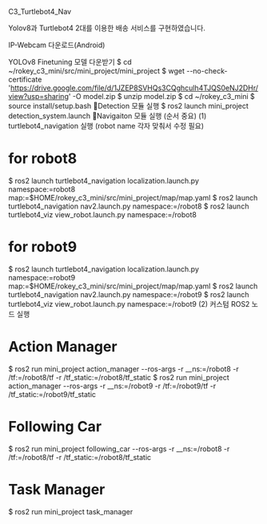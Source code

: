 C3_Turtlebot4_Nav

Yolov8과 Turtlebot4 2대를 이용한 배송 서비스를 구현하였습니다.

IP-Webcam 다운로드(Android)

YOLOv8 Finetuning 모델 다운받기
$ cd ~/rokey_c3_mini/src/mini_project/mini_project
$ wget --no-check-certificate 'https://drive.google.com/file/d/1JZEP8SVHQs3CQghculh4TJQS0eNJ2DHr/view?usp=sharing' -O model.zip
$ unzip model.zip
$ cd ~/rokey_c3_mini
$ source install/setup.bash
👀Detection 모듈 실행
$ ros2 launch mini_project detection_system.launch
🤖Navigaiton 모듈 실행 (순서 중요)
(1) turtlebot4_navigation 실행 (robot name 각자 맞춰서 수정 필요)
# for robot8
$ ros2 launch turtlebot4_navigation localization.launch.py namespace:=robot8 map:=$HOME/rokey_c3_mini/src/mini_project/map/map.yaml
$ ros2 launch turtlebot4_navigation nav2.launch.py namespace:=/robot8
$ ros2 launch turtlebot4_viz view_robot.launch.py namespace:=/robot8

# for robot9
$ ros2 launch turtlebot4_navigation localization.launch.py namespace:=robot9 map:=$HOME/rokey_c3_mini/src/mini_project/map/map.yaml
$ ros2 launch turtlebot4_navigation nav2.launch.py namespace:=/robot9
$ ros2 launch turtlebot4_viz view_robot.launch.py namespace:=/robot9
(2) 커스텀 ROS2 노드 실행
# Action Manager
$ ros2 run mini_project action_manager --ros-args -r __ns:=/robot8 -r /tf:=/robot8/tf -r /tf_static:=/robot8/tf_static
$ ros2 run mini_project action_manager --ros-args -r __ns:=/robot9 -r /tf:=/robot9/tf -r /tf_static:=/robot9/tf_static

# Following Car
$ ros2 run mini_project following_car --ros-args -r  __ns:=/robot8 -r /tf:=/robot8/tf -r /tf_static:=/robot8/tf_static

# Task Manager
$ ros2 run mini_project task_manager
